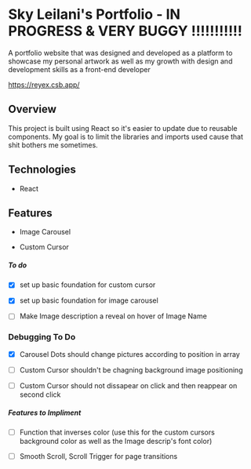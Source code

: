 # Sky Leilani's Portfolio - IN PROGRESS & VERY BUGGY !!!!!!!!!!! #
A portfolio website that was designed and developed as a platform to showcase my personal artwork as well as my growth with design and development skills as a front-end developer

https://reyex.csb.app/

## Overview 

This project is built using React so it's easier to update due to reusable components. 
My goal is to limit the libraries and imports used cause that shit bothers me sometimes. 

## Technologies  

* React

## Features  

* Image Carousel 

* Custom Cursor

##### To do 

- [x] set up basic foundation for custom cursor
- [x] set up basic foundation for image carousel 

- [ ] Make Image description a reveal on hover of Image Name 


### Debugging To Do 
- [x] Carousel Dots should change pictures according to position in array 
- [ ] Custom Cursor shouldn't be chagning background image positioning 
- [ ] Custom Cursor should not dissapear on click and then reappear on second click 


##### Features to Impliment 

- [ ] Function that inverses color (use this for the custom cursors background color as well as the Image descrip's font color)
- [ ] Smooth Scroll, Scroll Trigger for page transitions 



